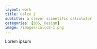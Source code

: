 ```yaml
---
layout: work
title: Calco 2
subtitle: a clever scientific calculator
categories: [iOS, Design]
image: /images/calco2-1.png
---
```

Lorem ipsum